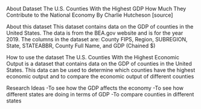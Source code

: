 About Dataset
The U.S. Counties With the Highest GDP
How Much They Contribute to the National Economy
By Charlie Hutcheson [source]

About this dataset
This dataset contains data on the GDP of counties in the United States. The data is from the BEA.gov website and is for the year 2019. The columns in the dataset are: County FIPS, Region, SUBREGION, State, STATEABBR, County Full Name, and GDP (Chained $)

How to use the dataset
The U.S. Counties With the Highest Economic Output is a dataset that contains data on the GDP of counties in the United States. This data can be used to determine which counties have the highest economic output and to compare the economic output of different counties

Research Ideas
-To see how the GDP affects the economy
-To see how different states are doing in terms of GDP
-To compare counties in different states
